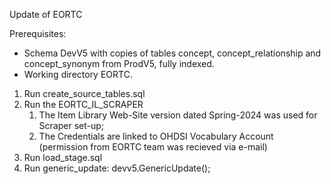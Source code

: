 Update of EORTC

Prerequisites:
- Schema DevV5 with copies of tables concept, concept_relationship and concept_synonym from ProdV5, fully indexed.
- Working directory EORTC.

1. Run create_source_tables.sql
1. Run the EORTC_IL_SCRAPER
   1. The Item Library Web-Site version dated Spring-2024 was used for Scraper set-up;
   2. The Credentials are linked to OHDSI Vocabulary Account (permission from EORTC team was recieved via e-mail)
3. Run load_stage.sql
4. Run generic_update: devv5.GenericUpdate();